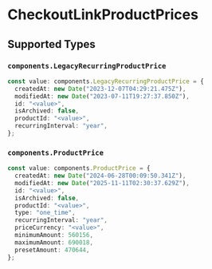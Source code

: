 # CheckoutLinkProductPrices


## Supported Types

### `components.LegacyRecurringProductPrice`

```typescript
const value: components.LegacyRecurringProductPrice = {
  createdAt: new Date("2023-12-07T04:29:21.475Z"),
  modifiedAt: new Date("2023-07-11T19:27:37.850Z"),
  id: "<value>",
  isArchived: false,
  productId: "<value>",
  recurringInterval: "year",
};
```

### `components.ProductPrice`

```typescript
const value: components.ProductPrice = {
  createdAt: new Date("2024-06-28T00:09:50.341Z"),
  modifiedAt: new Date("2025-11-11T02:30:37.629Z"),
  id: "<value>",
  isArchived: false,
  productId: "<value>",
  type: "one_time",
  recurringInterval: "year",
  priceCurrency: "<value>",
  minimumAmount: 560156,
  maximumAmount: 690018,
  presetAmount: 470644,
};
```

